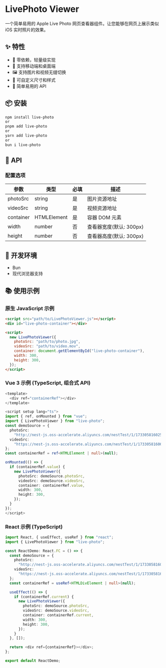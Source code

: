 # LivePhoto Viewer

一个简单易用的 Apple Live Photo 网页查看器组件。让您能够在网页上展示类似 iOS 实时照片的效果。

## ✨ 特性

- 🎯 零依赖，轻量级实现
- 📱 支持移动端和桌面端
- 🖼️ 支持图片和视频无缝切换
- 🎨 可自定义尺寸和样式
- 🚀 简单易用的 API

## 📦 安装

```bash
npm install live-photo
or
pnpm add live-photo
or
yarn add live-photo
or
bun i live-photo
```

## 📖 API

### 配置选项

| 参数      | 类型        | 必填 | 描述                    |
| --------- | ----------- | ---- | ----------------------- |
| photoSrc  | string      | 是   | 图片资源地址            |
| videoSrc  | string      | 是   | 视频资源地址            |
| container | HTMLElement | 是   | 容器 DOM 元素           |
| width     | number      | 否   | 查看器宽度(默认: 300px) |
| height    | number      | 否   | 查看器高度(默认: 300px) |

## 🔧 开发环境

- Bun
- 现代浏览器支持

## 📚 使用示例

### 原生 JavaScript 示例

```html
<script src="path/to/LivePhotoViewer.js"></script>
<div id="live-photo-container"></div>

<script>
  new LivePhotoViewer({
    photoSrc: "path/to/photo.jpg",
    videoSrc: "path/to/video.mov",
    container: document.getElementById("live-photo-container"),
    width: 300,
    height: 300,
  });
</script>
```

### Vue 3 示例 (TypeScript, 组合式 API)

```typescript
<template>
  <div ref="containerRef"></div>
</template>

<script setup lang="ts">
import { ref, onMounted } from "vue";
import { LivePhotoViewer } from "live-photo";
const demoSource = {
  photoSrc:
    "http://nest-js.oss-accelerate.aliyuncs.com/nestTest/1/1733058160256.JPEG",
  videoSrc:
    "https://nest-js.oss-accelerate.aliyuncs.com/nestTest/1/1733058160657.MOV",
};
const containerRef = ref<HTMLElement | null>(null);

onMounted(() => {
  if (containerRef.value) {
    new LivePhotoViewer({
      photoSrc: demoSource.photoSrc,
      videoSrc: demoSource.videoSrc,
      container: containerRef.value,
      width: 300,
      height: 300,
    });
  }
});
</script>

```

### React 示例 (TypeScript)

```typescript
import React, { useEffect, useRef } from "react";
import { LivePhotoViewer } from "live-photo";

const ReactDemo: React.FC = () => {
  const demoSource = {
    photoSrc:
      "http://nest-js.oss-accelerate.aliyuncs.com/nestTest/1/1733058160256.JPEG",
    videoSrc:
      "https://nest-js.oss-accelerate.aliyuncs.com/nestTest/1/1733058160657.MOV",
  };
  const containerRef = useRef<HTMLDivElement | null>(null);

  useEffect(() => {
    if (containerRef.current) {
      new LivePhotoViewer({
        photoSrc: demoSource.photoSrc,
        videoSrc: demoSource.videoSrc,
        container: containerRef.current,
        width: 300,
        height: 300,
      });
    }
  }, []);

  return <div ref={containerRef}></div>;
};

export default ReactDemo;
```


